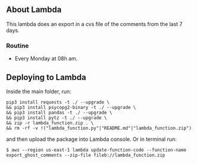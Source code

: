## About Lambda
This lambda does an export in a cvs file of the comments from the last 7 days.

### Routine
- Every Monday at 08h am.

## Deploying to Lambda

Inside the main folder, run:

```
pip3 install requests -t ./ --upgrade \
&& pip3 install psycopg2-binary -t ./ --upgrade \
&& pip3 install pandas -t ./ --upgrade \
&& pip3 install pytz -t ./ --upgrade \
&& zip -r lambda_function.zip . \
&& rm -rf -v !("lambda_function.py"|"README.md"|"lambda_function.zip")
```

and then upload the package into Lambda console. Or in terminal run:

```
$ aws --region us-east-1 lambda update-function-code --function-name export_ghost_comments --zip-file fileb://lambda_function.zip
```
